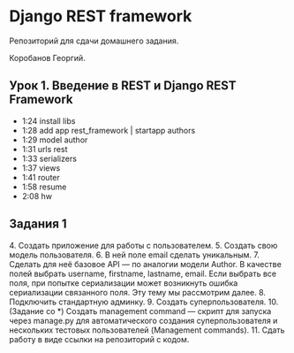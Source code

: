 # Django REST framework

Репозиторий для сдачи домашнего задания.

Коробанов Георгий.

## Урок 1. Введение в REST и Django REST Framework
* 1:24 install libs
* 1:28 add app rest_framework | startapp authors
* 1:29 model author
* 1:31 urls rest
* 1:33 serializers
* 1:37 views
* 1:41 router
* 1:58 resume
* 2:08 hw

## Задания 1
[comment]: <> (1. Создать новый проект на github или gitlab.)
[comment]: <> (2. Создать django-проект.)
[comment]: <> (3. Установить DRF и подключить его к django-проекту.)
4. Создать приложение для работы с пользователем.
5. Создать свою модель пользователя.
6. В ней поле email сделать уникальным.
7. Сделать для неё базовое API — по аналогии модели Author. В качестве полей выбрать username, firstname, lastname, email. Если выбрать все поля, при попытке сериализации может возникнуть ошибка сериализации связанного поля. Эту тему мы рассмотрим далее.
8. Подключить стандартную админку.
9. Создать суперпользователя.
10. (Задание со *) Создать management command — скрипт для запуска через manage.py для автоматического создания суперпользователя и нескольких тестовых пользователей (Management commands).
11. Сдать работу в виде ссылки на репозиторий с кодом.
